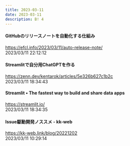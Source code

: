 ```yaml
---
title: 2023-03-11
date: 2023-03-11
description: B! 4
---
```


#### GitHubのリリースノートを自動化する仕組み
https://efcl.info/2023/03/11/auto-release-note/<br>
2023/03/11 22:12:12<br>


#### Streamlitで自分用ChatGPTを作る
https://zenn.dev/kentarok/articles/5e326b627c1b2c<br>
2023/03/11 18:34:43<br>


#### Streamlit • The fastest way to build and share data apps
https://streamlit.io/<br>
2023/03/11 18:34:35<br>


#### Issue駆動開発ノススメ - kk-web
https://kk-web.link/blog/20221202<br>
2023/03/11 10:29:14<br>


